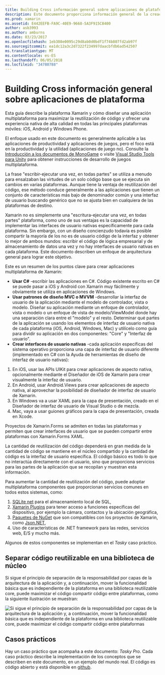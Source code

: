 ```yaml
---
title: Building Cross información general sobre aplicaciones de plataforma
description: Este documento proporciona información general de la creación de aplicaciones multiplataforma. Se trata el valor de C#, patrones de diseño como MVC/MVVM e interfaces de usuario nativas.
ms.prod: xamarin
ms.assetid: E442EEFB-FA9C-40E9-9668-5A3F915C8400
author: asb3993
ms.author: amburns
ms.date: 03/23/2017
ms.openlocfilehash: 1eb308e0095c29d8ab0d0bdf1f74b807fd2ab97f
ms.sourcegitcommit: ea1dc12a3c2d7322f234997daacbfdb6ad542507
ms.translationtype: MT
ms.contentlocale: es-ES
ms.lasthandoff: 06/05/2018
ms.locfileid: "34780788"
---
```

# <a name="building-cross-platform-applications-overview"></a>Building Cross información general sobre aplicaciones de plataforma

Esta guía describe la plataforma Xamarin y cómo diseñar una aplicación multiplataforma para maximizar la reutilización de código y ofrecer una experiencia nativa de alta calidad en todas las principales plataformas móviles: iOS, Android y Windows Phone.

El enfoque usado en este documento es generalmente aplicable a las aplicaciones de productividad y aplicaciones de juegos, pero el foco está en la productividad y la utilidad (aplicaciones de juego no). Consulte la [Introducción a los documentos de MonoGame](~/graphics-games/monogame/introduction/index.md) o visite [Visual Studio Tools para Unity](https://docs.microsoft.com/visualstudio/cross-platform/visual-studio-tools-for-unity) para obtener instrucciones de desarrollo de juegos multiplataforma.

La frase "escribir-ejecutar una vez, en todas partes" se utiliza a menudo para ensalzaban las virtudes de un solo código base que se ejecuta sin cambios en varias plataformas. Aunque tiene la ventaja de reutilización del código, ese método conduce generalmente a las aplicaciones que tienen un conjunto de características más bajo de denominador común y una interfaz de usuario buscando genérico que no se ajusta bien en cualquiera de las plataformas de destino.

Xamarin no es simplemente una "escritura-ejecutar una vez, en todas partes" plataforma, como uno de sus ventajas es la capacidad de implementar las interfaces de usuario nativas específicamente para cada plataforma. Sin embargo, con un diseño concienzudo todavía es posible compartir la mayoría de los no es de usuario código de la interfaz y obtener lo mejor de ambos mundos: escribir el código de lógica empresarial y de almacenamiento de datos una vez y no hay interfaces de usuario nativas en cada plataforma. Este documento describen un enfoque de arquitectura general para lograr este objetivo.

Este es un resumen de los puntos clave para crear aplicaciones multiplataforma de Xamarin:

-   **Usar C#** -escribir las aplicaciones en C#. Código existente escrito en C# se puede pasar a iOS y Android con Xamarin muy fácilmente y obviamente se utiliza en aplicaciones de Windows.
-   **Usar patrones de diseño MVC o MVVM** -desarrollar la interfaz de usuario de la aplicación mediante el modelo de controlador, vista o modelo. Diseñar su aplicación mediante un enfoque de controlador, vista o modelo o un enfoque de vista de modelo/ViewModel donde hay una separación clara entre el "modelo" y el resto. Determinar qué partes de la aplicación se usando los elementos de interfaz de usuario nativa de cada plataforma (iOS, Android, Windows, Mac) y utilícelo como guía para dividir su aplicación en dos componentes: "Core" y "Interfaz de usuario".
-   **Crear interfaces de usuario nativas** -cada aplicación específicas del sistema operativo proporciona una capa de interfaz de usuario diferente (implementado en C# con la Ayuda de herramientas de diseño de interfaz de usuario nativas):

1.  En iOS, usar las APIs UIKit para crear aplicaciones de aspecto nativa, opcionalmente mediante el Diseñador de iOS de Xamarin para crear visualmente la interfaz de usuario.
1.  En Android, usar Android.Views para crear aplicaciones de aspecto nativa, al aprovechar la posibilidad de diseñador de interfaz de usuario de Xamarin.
1.  En Windows va a usar XAML para la capa de presentación, creado en el Diseñador de interfaz de usuario de Visual Studio o de mezcla.
1.  Mac, vaya a usar guiones gráficos para la capa de presentación, creada en Xcode.

Proyectos de Xamarin.Forms se admiten en todas las plataformas y permiten que crear interfaces de usuario que se pueden compartir entre plataformas con Xamarin.Forms XAML. 

La cantidad de reutilización del código dependerá en gran medida de la cantidad de código se mantiene en el núcleo compartido y la cantidad de código es la interfaz de usuario específica. El código básico es todo lo que no interactúa directamente con el usuario, sino que proporciona servicios para las partes de la aplicación que se recopilan y muestran esta información.

Para aumentar la cantidad de reutilización del código, puede adoptar multiplataforma componentes que proporcionan servicios comunes en todos estos sistemas, como:

1.   [SQLite net](https://www.nuget.org/packages/sqlite-net-pcl/) para el almacenamiento local de SQL,
1.   [Xamarin Plugins](https://xamarin.com/plugins) para tener acceso a funciones específicas del dispositivo, por ejemplo la cámara, contactos y la ubicación geográfica,
1.   [Paquetes de NuGet](https://nuget.org) que son compatibles con los proyectos de Xamarin, como [Json.NET](https://www.nuget.org/packages/Newtonsoft.Json/),
1.  Uso de características de .NET framework para las redes, servicios web, E/S y mucho más.


Algunos de estos componentes se implementan en el *Tasky* caso práctico.

 <a name="Separate_Reusable_Code_into_a_Core_Library" />


## <a name="separate-reusable-code-into-a-core-library"></a>Separar código reutilizable en una biblioteca de núcleo

Si sigue el principio de separación de la responsabilidad por capas de la arquitectura de la aplicación y, a continuación, mover la funcionalidad básica que es independiente de la plataforma en una biblioteca reutilizable core, puede maximizar el código compartir código entre plataformas, como la siguiente ilustración se muestran:

 ![](overview-images/layers2.png "Si sigue el principio de separación de la responsabilidad por capas de la arquitectura de la aplicación y, a continuación, mover la funcionalidad básica que es independiente de la plataforma en una biblioteca reutilizable core, puede maximizar el código compartir código entre plataformas")

 <a name="Case_Studies" />


## <a name="case-studies"></a>Casos prácticos

Hay un caso práctico que acompaña a este documento: *Tasky Pro*. Cada caso práctico describe la implementación de los conceptos que se describen en este documento, en un ejemplo del mundo real. El código es código abierto y está disponible en [github](https://github.com/xamarin/mobile-samples/).
